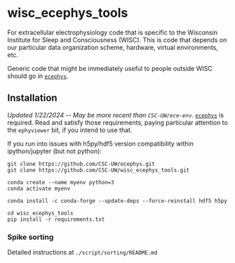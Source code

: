 # wisc_ecephys_tools

For extracellular electrophysiology code that is specific to the Wisconsin Institute for Sleep and Consciousness (WISC). This is code that depends on our particular data organization scheme, hardware, virtual environments, etc.

Generic code that might be immediately useful to people outside WISC should go in [`ecephys`](https://github.com/CSC-UW/ecephys).

## Installation
*Updated 1/22/2024 -- May be more recent than `CSC-UW/ece-env`.* 
[`ecephys`](https://github.com/CSC-UW/ecephys) is required. Read and satisfy those requirements, paying particular attention to the `ephyviewer` bit, if you intend to use that. 

If you run into issues with h5py/hdf5 version compatibility within ipython/jupyter (but not python):
```
git clone https://github.com/CSC-UW/ecephys.git
git clone https://github.com/CSC-UW/wisc_ecephys_tools.git

conda create --name myenv python=3
conda activate myenv

conda install -c conda-forge --update-deps --force-reinstall hdf5 h5py

cd wisc_ecephys_tools
pip install -r requirements.txt
```

### Spike sorting

Detailed instructions at `./script/sorting/README.md`
